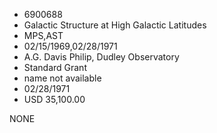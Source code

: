 * 6900688
* Galactic Structure at High Galactic Latitudes
* MPS,AST
* 02/15/1969,02/28/1971
* A.G. Davis Philip, Dudley Observatory
* Standard Grant
*   name not available
* 02/28/1971
* USD 35,100.00

NONE